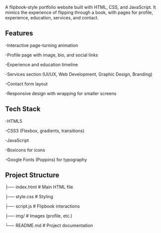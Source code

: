 A flipbook-style portfolio website built with HTML, CSS, and JavaScript. 
It mimics the experience of flipping through a book, with pages for profile, experience, education, services, and contact.

## Features

  -Interactive page-turning animation
  
  -Profile page with image, bio, and social links
  
  -Experience and education timeline
  
  -Services section (UI/UX, Web Development, Graphic Design, Branding)
  
  -Contact form layout
  
  -Responsive design with wrapping for smaller screens


## Tech Stack
  -HTML5
  
  -CSS3 (Flexbox, gradients, transitions)
  
  -JavaScript
  
  -Boxicons for icons
  
  -Google Fonts (Poppins) for typography

## Project Structure
├── index.html        # Main HTML file

├── style.css         # Styling

├── script.js         # Flipbook interactions

├── img/              # Images (profile, etc.)

└── README.md         # Project documentation
